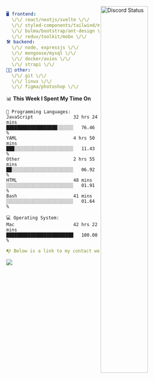
<a href="https://discord.com/users/279302975371870218" target="_blank">
    <img width="50%" align="right" alt="Discord Status" src="https://lanyard.cnrad.dev/api/279302975371870218?bg=161B22&borderRadius=5px%205px%200%200&hideTimestamp=true&idleMessage=Just%20chillin%27%20at%20the%20moment&animated=true">
</a>

```yaml
🖥️ frontend: 
  \/\/ react/nextjs/svelte \/\/
  \/\/ styled-components/tailwind/mui/
  \/\/ bulma/bootstrap/ant-design \/\/
  \/\/ redux/toolkit/mobx \/\/
🛠 backend: 
  \/\/ node, expressjs \/\/
  \/\/ mongoose/mysql \/\/
  \/\/ docker/axios \/\/
  \/\/ strapi \/\/
👨‍💻 other: 
  \/\/ git \/\/ 
  \/\/ linux \/\/
  \/\/ figma/photoshop \/\/
```
<!--START_SECTION:waka-->
📊 **This Week I Spent My Time On** 

```text
💬 Programming Languages: 
JavaScript               32 hrs 24 mins      ███████████████████░░░░░░   76.46 % 
YAML                     4 hrs 50 mins       ███░░░░░░░░░░░░░░░░░░░░░░   11.43 % 
Other                    2 hrs 55 mins       ██░░░░░░░░░░░░░░░░░░░░░░░   06.92 % 
HTML                     48 mins             ░░░░░░░░░░░░░░░░░░░░░░░░░   01.91 % 
Bash                     41 mins             ░░░░░░░░░░░░░░░░░░░░░░░░░   01.64 % 

💻 Operating System: 
Mac                      42 hrs 22 mins      █████████████████████████   100.00 % 
```


<!--END_SECTION:waka-->
```yaml
📭 Below is a link to my contact website 
```
<a href="https://vk.cc/cg0vfb" target="_black"> <img src="https://img.shields.io/badge/website-161B22?style=for-the-badge&logo=About.me&logoColor=white"></img> <a/>
